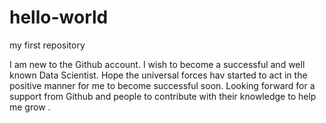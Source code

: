 # hello-world
my first repository

I am new to the Github account. I wish to become a successful and well known Data Scientist. Hope the universal forces hav started to act in the positive manner for me to become successful soon. Looking forward for a support from Github and people to contribute with their knowledge to help me grow .
